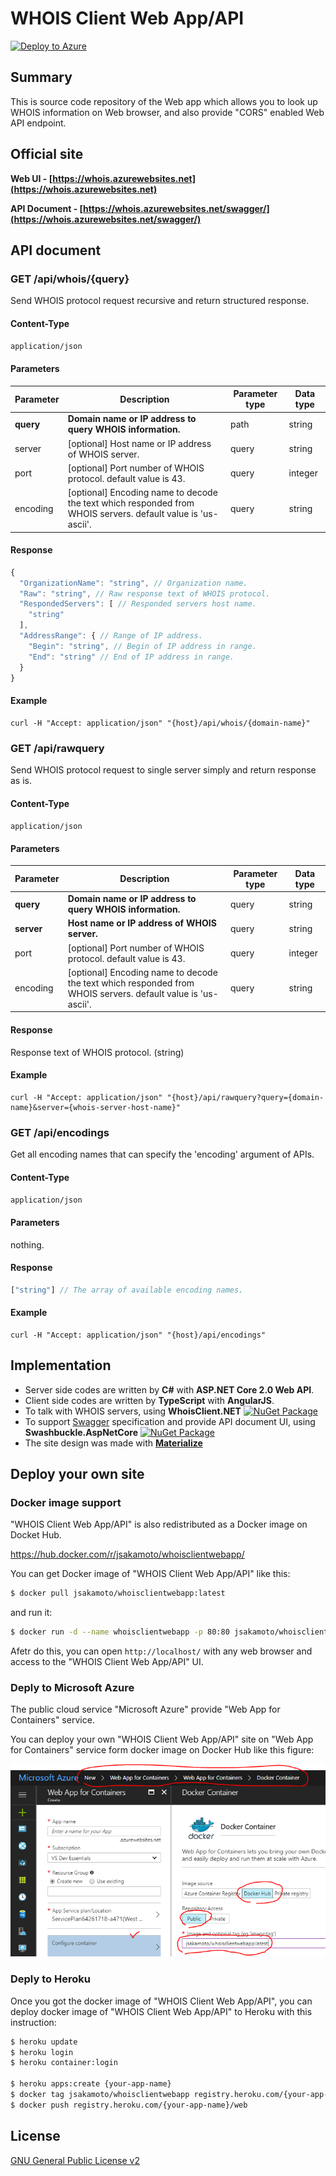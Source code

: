 # WHOIS Client Web App/API

[![Deploy to Azure](https://azuredeploy.net/deploybutton.svg)](https://azuredeploy.net/)

## Summary

This is source code repository of the Web app which allows you to look up WHOIS information on Web browser, and also provide "CORS" enabled Web API endpoint.

## Official site

**Web UI - [https://whois.azurewebsites.net](https://whois.azurewebsites.net)**

**API Document - [https://whois.azurewebsites.net/swagger/](https://whois.azurewebsites.net/swagger/)**

## API document

### GET /api/whois/{query}

Send WHOIS protocol request recursive and return structured response.

#### Content-Type

`application/json`

#### Parameters

Parameter | Description | Parameter type | Data type
----------|-------------|----------------|-----------
**query** | **Domain name or IP address to query WHOIS information.** | path | string
server | [optional] Host name or IP address of WHOIS server. | query | string
port | [optional] Port number of WHOIS protocol. default value is 43. | query | integer
encoding | [optional] Encoding name to decode the text which responded from WHOIS servers. default value is 'us-ascii'. | query | string

#### Response

```JavaScript
{
  "OrganizationName": "string", // Organization name.
  "Raw": "string", // Raw response text of WHOIS protocol.
  "RespondedServers": [ // Responded servers host name.
    "string"
  ],
  "AddressRange": { // Range of IP address.
    "Begin": "string", // Begin of IP address in range.
    "End": "string" // End of IP address in range.
  }
}
```

#### Example

```
curl -H "Accept: application/json" "{host}/api/whois/{domain-name}"
```


### GET /api/rawquery

Send WHOIS protocol request to single server simply and return response as is.

#### Content-Type

`application/json`

#### Parameters

Parameter | Description | Parameter type | Data type
----------|-------------|----------------|-----------
**query** | **Domain name or IP address to query WHOIS information.** | query | string
**server** | **Host name or IP address of WHOIS server.** | query | string
port | [optional] Port number of WHOIS protocol. default value is 43. | query | integer
encoding | [optional] Encoding name to decode the text which responded from WHOIS servers. default value is 'us-ascii'. | query | string

#### Response

Response text of WHOIS protocol. (string)

#### Example

```
curl -H "Accept: application/json" "{host}/api/rawquery?query={domain-name}&server={whois-server-host-name}"
```

### GET /api/encodings

Get all encoding names that can specify the 'encoding' argument of APIs.

#### Content-Type

`application/json`

#### Parameters

nothing.

#### Response

```JavaScript
["string"] // The array of available encoding names.
```

#### Example

```
curl -H "Accept: application/json" "{host}/api/encodings"
```


## Implementation

- Server side codes are written by **C#** with **ASP.NET Core 2.0 Web API**.
- Client side codes are written by **TypeScript** with **AngularJS**.
- To talk with WHOIS servers, using **WhoisClient.NET** [![NuGet Package](https://img.shields.io/nuget/v/WhoisClient.NET.svg)](https://www.nuget.org/packages/WhoisClient.NET/)
- To support [Swagger](http://swagger.io/) specification and provide API document UI, using **Swashbuckle.AspNetCore** [![NuGet Package](https://img.shields.io/nuget/v/Swashbuckle.AspNetCore.svg)](https://www.nuget.org/packages/Swashbuckle.AspNetCore/)
- The site design was made with **[Materialize](http://materializecss.com/)**

## Deploy your own site

### Docker image support

"WHOIS Client Web App/API" is also redistributed as a Docker image on Docket Hub.

https://hub.docker.com/r/jsakamoto/whoisclientwebapp/

You can get Docker image of "WHOIS Client Web App/API" like this:

```bash
$ docker pull jsakamoto/whoisclientwebapp:latest
```

and run it:

```bash
$ docker run -d --name whoisclientwebapp -p 80:80 jsakamoto/whoisclientwebapp
```

Afetr do this, you can open `http://localhost/` with any web browser and access to the "WHOIS Client Web App/API" UI.

### Deply to Microsoft Azure

The public cloud service "Microsoft Azure" provide "Web App for Containers" service.

You can deploy your own "WHOIS Client Web App/API" site on "Web App for Containers" service form docker image on Docker Hub like this figure:

![fig.1 Azure Portal](.asset/fig1-azure-portal.png)


### Deply to Heroku

Once you got the docker image of "WHOIS Client Web App/API", you can deploy docker image of "WHOIS Client Web App/API" to Heroku with this instruction:

```bash
$ heroku update
$ heroku login
$ heroku container:login

$ heroku apps:create {your-app-name}
$ docker tag jsakamoto/whoisclientwebapp registry.heroku.com/{your-app-name}/web
$ docker push registry.heroku.com/{your-app-name}/web
```


## License

[GNU General Public License v2](LICENSE)
